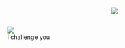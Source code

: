 
</br>
<p align="center">   <img alingn="center" src="https://profile-counter.glitch.me/PastorPass/count.svg" /></p>

##
<div>
<a href = "https://www.chess.com/member/pastorcheck" target="_blank"><img src= "https://img.shields.io/badge/contact-chess-brightgreen"
target="_blank"></a>    



</div> 
I challenge you

